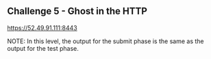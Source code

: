 ## **Challenge 5** - Ghost in the HTTP

https://52.49.91.111:8443

NOTE: In this level, the output for the submit phase is the same as the output for the test phase.